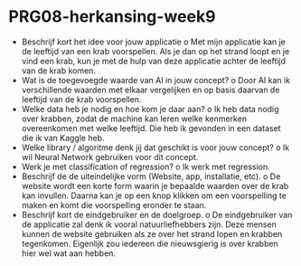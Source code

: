 # PRG08-herkansing-week9

-	Beschrijf kort het idee voor jouw applicatie
o	Met mijn applicatie kan je de leeftijd van een krab voorspellen. Als je dan op het strand loopt en je vind een krab, kun je met de hulp van deze applicatie achter de leeftijd van de krab komen. 
-	Wat is de toegevoegde waarde van AI in jouw concept? 
o	Door AI kan ik verschillende waarden met elkaar vergelijken en op basis daarvan de leeftijd van de krab voorspellen.
-	Welke data heb je nodig en hoe kom je daar aan? 
o	Ik heb data nodig over krabben, zodat de machine kan leren welke kenmerken overeenkomen met welke leeftijd. Die heb ik gevonden in een dataset die ik van Kaggle heb.
-	Welke library / algoritme denk jij dat geschikt is voor jouw concept? 
o	Ik wil Neural Network gebruiken voor dit concept.
-	Werk je met classification of regression? 
o	Ik werk met regression.
-	Beschrijf de de uiteindelijke vorm (Website, app, installatie, etc). 
o	De website wordt een korte form waarin je bepaalde waarden over de krab kan invullen. Daarna kan je op een knop klikken om een voorspelling te maken en komt die voorspelling eronder te staan.
-	Beschrijf kort de eindgebruiker en de doelgroep.
o	De eindgebruiker van de applicatie zal denk ik vooral natuurliefhebbers zijn. Deze mensen kunnen de website gebruiken als ze over het strand lopen en krabben tegenkomen. Eigenlijk zou iedereen die nieuwsgierig is over krabben hier wel wat aan hebben.
